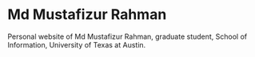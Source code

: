 # Md Mustafizur Rahman
Personal website of Md Mustafizur Rahman, graduate student, School of Information, University of Texas at Austin.
